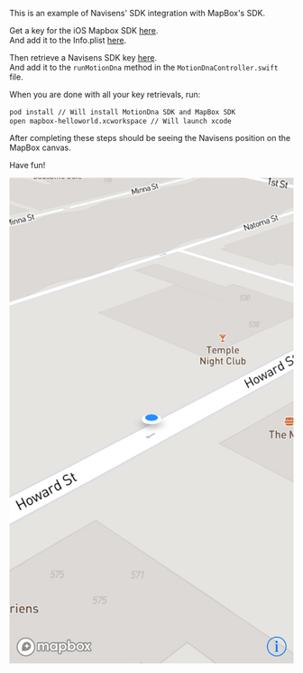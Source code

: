 
This is an example of Navisens' SDK integration with MapBox's SDK.

Get a key for the iOS Mapbox SDK [here](https://www.mapbox.com/account/).  
And add it to the Info.plist [here](https://www.mapbox.com/install/ios/cocoapods-permission/).

Then retrieve a Navisens SDK key [here](https://navisens.com/).  
And add it to the `runMotionDna` method in the `MotionDnaController.swift` file.

When you are done with all your key retrievals, run:
```
pod install // Will install MotionDna SDK and MapBox SDK
open mapbox-helloworld.xcworkspace // Will launch xcode
```

After completing these steps should be seeing the Navisens position on the MapBox canvas.

Have fun!

![Scheme](navisens_mapbox.jpg)
